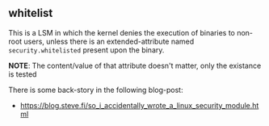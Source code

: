 whitelist
---------

This is a LSM in which the kernel denies the execution of binaries
to non-root users, unless there is an extended-attribute named
`security.whitelisted` present upon the binary.

**NOTE**: The content/value of that attribute doesn't matter, only
the existance is tested

There is some back-story in the following blog-post:

* https://blog.steve.fi/so_i_accidentally_wrote_a_linux_security_module.html
